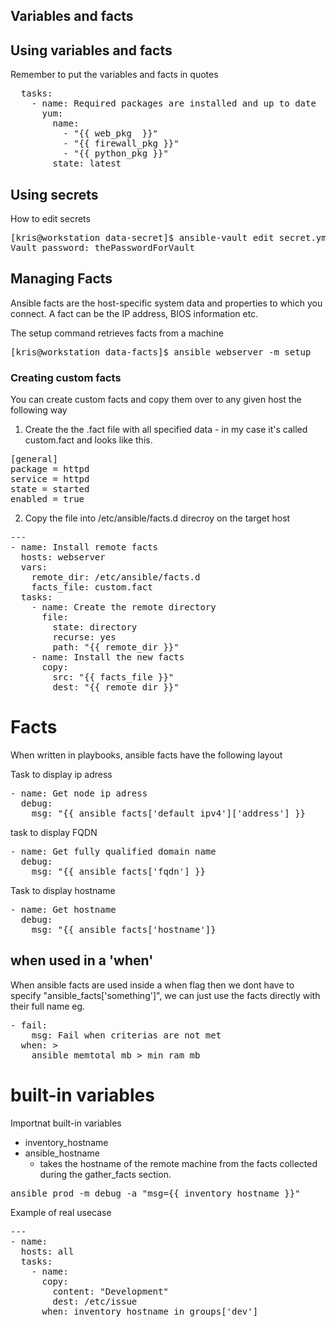 ## Variables and facts


## Using variables and facts
Remember to put the variables and facts in quotes
<pre>
  tasks:
    - name: Required packages are installed and up to date
      yum:
        name:
          - "{{ web_pkg  }}"
          - "{{ firewall_pkg }}"
          - "{{ python_pkg }}"
        state: latest
</pre>


## Using secrets
How to edit secrets

<pre>
[kris@workstation data-secret]$ ansible-vault edit secret.yml
Vault password: thePasswordForVault
</pre>


## Managing Facts
Ansible facts are the host-specific system data and properties to which you connect. A fact can be the IP address, BIOS information etc.

The setup command retrieves facts from a machine
<pre>
[kris@workstation data-facts]$ ansible webserver -m setup
</pre>

### Creating custom facts
You can create custom facts and copy them over to any given host the following way

1. Create the the .fact file with all specified data - in my case it's called custom.fact and looks like this.
<pre>
[general]
package = httpd
service = httpd
state = started
enabled = true
</pre> 

2. Copy the file into /etc/ansible/facts.d direcroy on the target host
<pre>
---
- name: Install remote facts
  hosts: webserver
  vars:
    remote_dir: /etc/ansible/facts.d
    facts_file: custom.fact
  tasks:
    - name: Create the remote directory
      file:
        state: directory
        recurse: yes
        path: "{{ remote_dir }}"
    - name: Install the new facts
      copy:
        src: "{{ facts_file }}"
        dest: "{{ remote_dir }}"
</pre>


# Facts
When written in playbooks, ansible facts have the following layout

Task to display ip adress
<pre>
- name: Get node ip adress
  debug:
    msg: "{{ ansible_facts['default_ipv4']['address'] }}
</pre>

task to display FQDN
<pre>
- name: Get fully qualified domain name
  debug:
    msg: "{{ ansible_facts['fqdn'] }}
</pre>

Task to display hostname
<pre>
- name: Get hostname
  debug:
    msg: "{{ ansible_facts['hostname']}
</pre>


## when used in a 'when'
When ansible facts are used inside a when flag then we dont have to specify "ansible_facts['something']", we can just use the facts directly with their full name eg.

<pre>
- fail:
    msg: Fail when criterias are not met
  when: >
    ansible_memtotal_mb > min_ram_mb
</pre>

# built-in variables
Importnat built-in variables
- inventory_hostname
- ansible_hostname
  - takes the hostname of the remote machine from the facts collected during the gather_facts section.
<pre>
ansible prod -m debug -a "msg={{ inventory_hostname }}"
</pre>

Example of real usecase
<pre>
---
- name:
  hosts: all
  tasks:
    - name:
      copy:
        content: "Development"
        dest: /etc/issue
      when: inventory_hostname in groups['dev']
</pre>